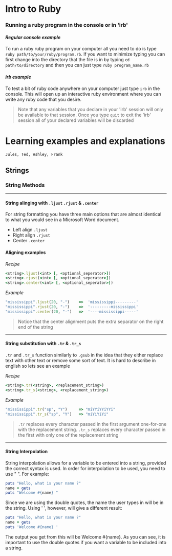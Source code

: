 # Intro to Ruby

### Running a ruby program in the console or in 'irb'

#### *Regular console example*

To run a ruby ruby program on your computer all you need to do is type ``ruby path/to/your/ruby/program.rb``. If you want to minimize typing you can first change into the directory that the file is in by typing ``cd path/to/directory`` and then you can just type ``ruby program_name.rb``

#### *irb example*

To test a bit of ruby code anywhere on your computer just type ``irb`` in the console. This will open up an interactive ruby environment where you can write any ruby code that you desire.

> Note that any variables that you declare in your 'irb' session will only be available to that session. Once you type ``quit`` to exit the 'irb' session all of your declared variables will be discarded

# Learning examples and explanations
``Jules, Ted, Ashley, Frank``

## Strings
### String Methods

---

#### String alinging with ``.ljust`` ``.rjust`` & ``.center``

For string formatting you have three main options that are almost identical to what you would see in a Microsoft Word document.

- Left align ``.ljust``
- Right align ``.rjust``
- Center ``.center``

#### Aligning examples
*Recipe*

```ruby
<string>.ljust(<int> [, <optional_seperator>])
<string>.rjust(<int> [, <optional_seperator>])
<string>.center(<int> [, <optional_seperator>])
```

*Example*

```ruby
"mississippi".ljust(20, "-")	=>	'mississippi---------'
"mississippi".rjust(20, "-")	=>	'---------mississippi'
"mississippi".center(20, "-")	=>	'----mississippi-----'
```

> Notice that the center alignment puts the extra separator on the right end of the string

---

#### String substitution with ``.tr`` & ``.tr_s``

``.tr`` and ``.tr_s`` function similarly to ``.gsub`` in the idea that they either replace text with other text or remove some sort of text. It is hard to describe in english so lets see an example

*Recipe*

```ruby
<string>.tr(<string>, <replacement_string>)
<string>.tr_s(<string>, <replacement_string>)
```

*Example*

```ruby
"mississippi".tr("sp", "Y") 	=> "miYYiYYiYYi"
"mississippi".tr_s("sp", "Y") 	=> "miYiYiYi"
```

> ``.tr`` replaces every character passed in the first argument one-for-one with the replacement string.
> ``.tr_s`` replaces every character passed in the first with only one of the replacement string

---

#### String Interpolation

String interpolation allows for a variable to be entered into a string, provided the correct syntax is used. In order for interpolation to be used, you need to use " ". For example:
    
   ```ruby
puts "Hello, what is your name ?"
name = gets
puts "Welcome #{name} "
```
Since we are using the double quotes, the name the user types in will be in the string. Using ' ', however, will give a different result:

```ruby
puts "Hello, what is your name ?"
name = gets
puts 'Welcome #{name} '
```
 The output you get from this will be Welcome #{name}. As you can see, it is important to use the double quotes if you want a  variable to be included into a string.        
